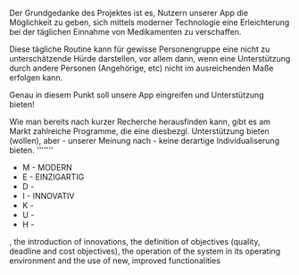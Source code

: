 Der Grundgedanke des Projektes ist es, Nutzern unserer App die Möglichkeit zu geben, sich mittels moderner Technologie eine Erleichterung bei der täglichen Einnahme von Medikamenten zu verschaffen.

Diese tägliche Routine kann für gewisse Personengruppe eine nicht zu unterschätzende Hürde darstellen, vor allem dann, wenn eine Unterstützung durch andere Personen (Angehörige, etc) nicht im ausreichenden Maße erfolgen kann.

Genau in diesem Punkt soll unsere App eingreifen und Unterstützung bieten!

Wie man bereits nach kurzer Recherche herausfinden kann, gibt es am Markt zahlreiche Programme, die eine diesbezgl. Unterstützung bieten (wollen), aber  - unserer Meinung nach - keine derartige Individualiserung bieten.
'''''''
- M - MODERN
- E - EINZIGARTIG
- D - 
- I - INNOVATIV
- K - 
- U - 
- H - 




, the introduction of innovations, the definition of objectives (quality, deadline
and cost objectives), the operation of the system in its operating environment and the use of new,
improved functionalities
